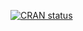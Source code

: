 <!-- badges: start -->
[![CRAN status](https://www.r-pkg.org/badges/version/SAiVE)](https://CRAN.R-project.org/package=SAiVE)
<!-- badges: end -->
